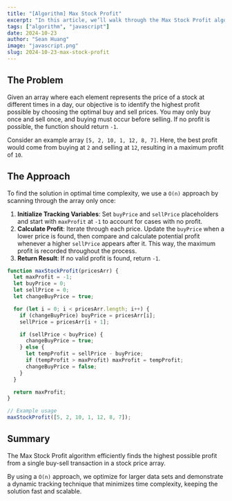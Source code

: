 ```yaml
---
title: "[Algorithm] Max Stock Profit"
excerpt: "In this article, we’ll walk through the Max Stock Profit algorithm, which helps determine the maximum profit achievable from buying and selling a stock in a single day based on its changing prices. This common algorithm problem often appears in technical interviews and requires a mix of array handling and optimization techniques."
tags: ["algorithm", "javascript"]
date: 2024-10-23
author: "Sean Huang"
image: "javascript.png"
slug: 2024-10-23-max-stock-profit
---
```


## The Problem

Given an array where each element represents the price of a stock at different times in a day, our objective is to identify the highest profit possible by choosing the optimal buy and sell prices. You may only buy once and sell once, and buying must occur before selling. If no profit is possible, the function should return `-1`.

Consider an example array `[5, 2, 10, 1, 12, 8, 7]`. Here, the best profit would come from buying at `2` and selling at `12`, resulting in a maximum profit of `10`.

## The Approach

To find the solution in optimal time complexity, we use a `O(n)` approach by scanning through the array only once:

1. **Initialize Tracking Variables**: Set `buyPrice` and `sellPrice` placeholders and start with `maxProfit` at `-1` to account for cases with no profit.
2. **Calculate Profit**: Iterate through each price. Update the `buyPrice` when a lower price is found, then compare and calculate potential profit whenever a higher `sellPrice` appears after it. This way, the maximum profit is recorded throughout the process.
3. **Return Result**: If no valid profit is found, return `-1`.

```javascript
function maxStockProfit(pricesArr) {
  let maxProfit = -1;
  let buyPrice = 0;
  let sellPrice = 0;
  let changeBuyPrice = true;

  for (let i = 0; i < pricesArr.length; i++) {
    if (changeBuyPrice) buyPrice = pricesArr[i];
    sellPrice = pricesArr[i + 1];

    if (sellPrice < buyPrice) {
      changeBuyPrice = true;
    } else {
      let tempProfit = sellPrice - buyPrice;
      if (tempProfit > maxProfit) maxProfit = tempProfit;
      changeBuyPrice = false;
    }
  }

  return maxProfit;
}

// Example usage
maxStockProfit([5, 2, 10, 1, 12, 8, 7]);
```

## Summary

The Max Stock Profit algorithm efficiently finds the highest possible profit from a single buy-sell transaction in a stock price array.

By using a `O(n)` approach, we optimize for larger data sets and demonstrate a dynamic tracking technique that minimizes time complexity, keeping the solution fast and scalable.
